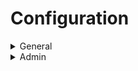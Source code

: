 # Configuration

<details>
<summary>General</summary>

| parent  | name         | path                       | description                                  |
|---------|--------------|----------------------------|----------------------------------------------|
| theme   | company_name | general.theme.company_name | The company name displayed in the navbar     |
| theme   | icon_path    | general.theme.icon_path    | The path to the icon displayed in the navbar |
| logging | max_level    | general.logging.max_level  | The max level allowed to be logged           |

</details>

<details>
<summary>Admin</summary>

| parent      | name     | path                       | description        |
|-------------|----------|----------------------------|--------------------|
| credentials | password | admin.credentials.password | The admin password |

</details>